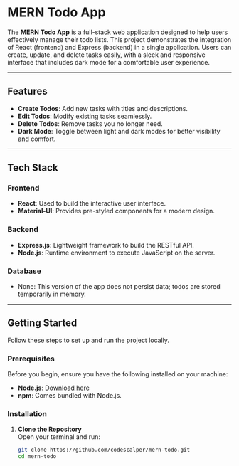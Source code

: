 # MERN Todo App

The **MERN Todo App** is a full-stack web application designed to help users effectively manage their todo lists. This project demonstrates the integration of React (frontend) and Express (backend) in a single application. Users can create, update, and delete tasks easily, with a sleek and responsive interface that includes dark mode for a comfortable user experience.

---

## Features

- **Create Todos**: Add new tasks with titles and descriptions.
- **Edit Todos**: Modify existing tasks seamlessly.
- **Delete Todos**: Remove tasks you no longer need.
- **Dark Mode**: Toggle between light and dark modes for better visibility and comfort.

---

## Tech Stack

### **Frontend**
- **React**: Used to build the interactive user interface.
- **Material-UI**: Provides pre-styled components for a modern design.

### **Backend**
- **Express.js**: Lightweight framework to build the RESTful API.
- **Node.js**: Runtime environment to execute JavaScript on the server.

### **Database**
- None: This version of the app does not persist data; todos are stored temporarily in memory.

---

## Getting Started

Follow these steps to set up and run the project locally.

### Prerequisites

Before you begin, ensure you have the following installed on your machine:
- **Node.js**: [Download here](https://nodejs.org/)
- **npm**: Comes bundled with Node.js.

### Installation

1. **Clone the Repository**  
   Open your terminal and run:
   ```bash
   git clone https://github.com/codescalper/mern-todo.git
   cd mern-todo
